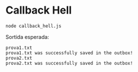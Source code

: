 # Callback Hell
    node callback_hell.js

Sortida esperada:

    prova1.txt
    prova1.txt was successfully saved in the outbox!
    prova2.txt
    prova2.txt was successfully saved in the outbox!

